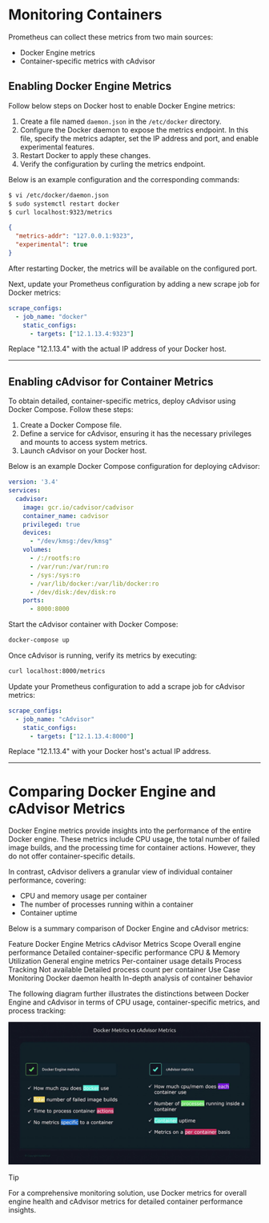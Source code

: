 # Monitoring Containers
Prometheus can collect these metrics from two main sources:
- Docker Engine metrics
- Container-specific metrics with cAdvisor

## Enabling Docker Engine Metrics
Follow below steps on Docker host to enable Docker Engine metrics:
1. Create a file named `daemon.json` in the `/etc/docker` directory.
2. Configure the Docker daemon to expose the metrics endpoint. In this file, specify the metrics adapter, set the IP address and port, and enable experimental features.
3. Restart Docker to apply these changes.
4. Verify the configuration by curling the metrics endpoint.

Below is an example configuration and the corresponding commands:

```bash
$ vi /etc/docker/daemon.json
$ sudo systemctl restart docker
$ curl localhost:9323/metrics
```

```json
{
  "metrics-addr": "127.0.0.1:9323",
  "experimental": true
}
```

After restarting Docker, the metrics will be available on the configured port.

Next, update your Prometheus configuration by adding a new scrape job for Docker metrics:

```yml
scrape_configs:
  - job_name: "docker"
    static_configs:
      - targets: ["12.1.13.4:9323"]
```

Replace "12.1.13.4" with the actual IP address of your Docker host.

---

## Enabling cAdvisor for Container Metrics
To obtain detailed, container-specific metrics, deploy cAdvisor using Docker Compose. Follow these steps:
1. Create a Docker Compose file.
2. Define a service for cAdvisor, ensuring it has the necessary privileges and mounts to access system metrics.
3. Launch cAdvisor on your Docker host.

Below is an example Docker Compose configuration for deploying cAdvisor:

```yml
version: '3.4'
services:
  cadvisor:
    image: gcr.io/cadvisor/cadvisor
    container_name: cadvisor
    privileged: true
    devices:
      - "/dev/kmsg:/dev/kmsg"
    volumes:
      - /:/rootfs:ro
      - /var/run:/var/run:ro
      - /sys:/sys:ro
      - /var/lib/docker:/var/lib/docker:ro
      - /dev/disk:/dev/disk:ro
    ports:
      - 8000:8000
```

Start the cAdvisor container with Docker Compose:
```bash
docker-compose up
```

Once cAdvisor is running, verify its metrics by executing:
```bash
curl localhost:8000/metrics
```

Update your Prometheus configuration to add a scrape job for cAdvisor metrics:
```yml
scrape_configs:
  - job_name: "cAdvisor"
    static_configs:
      - targets: ["12.1.13.4:8000"]
```

Replace "12.1.13.4" with your Docker host's actual IP address. 

---

# Comparing Docker Engine and cAdvisor Metrics
Docker Engine metrics provide insights into the performance of the entire Docker engine. These metrics include CPU usage, the total number of failed image builds, and the processing time for container actions. However, they do not offer container-specific details.

In contrast, cAdvisor delivers a granular view of individual container performance, covering:
- CPU and memory usage per container
- The number of processes running within a container
- Container uptime

Below is a summary comparison of Docker Engine and cAdvisor metrics:


Feature	Docker Engine Metrics	cAdvisor Metrics
Scope	Overall engine performance	Detailed container-specific performance
CPU & Memory Utilization	General engine metrics	Per-container usage details
Process Tracking	Not available	Detailed process count per container
Use Case	Monitoring Docker daemon health	In-depth analysis of container behavior

The following diagram further illustrates the distinctions between Docker Engine and cAdvisor in terms of CPU usage, container-specific metrics, and process tracking:

![Docker Metrics VS cAdvisor Metrics](images/docker-cadvisor.png)

> [!Tip]
> For a comprehensive monitoring solution, use Docker metrics for overall engine health and cAdvisor metrics for detailed container performance insights.
